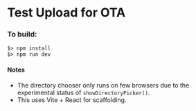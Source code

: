 # Test Upload for OTA

### To build:

```
$> npm install
$> npm run dev
```

#### Notes
* The directory chooser only runs on few browsers due to the experimental status of `showDirectoryPicker()`.
* This uses Vite + React for scaffolding.
